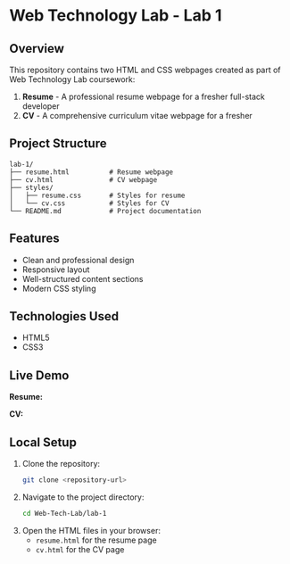 # Web Technology Lab - Lab 1

## Overview

This repository contains two HTML and CSS webpages created as part of Web Technology Lab coursework:

1. **Resume** - A professional resume webpage for a fresher full-stack developer
2. **CV** - A comprehensive curriculum vitae webpage for a fresher

## Project Structure

```
lab-1/
├── resume.html          # Resume webpage
├── cv.html              # CV webpage
├── styles/
│   ├── resume.css       # Styles for resume
│   └── cv.css           # Styles for CV
└── README.md            # Project documentation
```

## Features

-   Clean and professional design
-   Responsive layout
-   Well-structured content sections
-   Modern CSS styling

## Technologies Used

-   HTML5
-   CSS3

## Live Demo

**Resume:**

**CV:**

## Local Setup

1. Clone the repository:
    ```bash
    git clone <repository-url>
    ```
2. Navigate to the project directory:
    ```bash
    cd Web-Tech-Lab/lab-1
    ```
3. Open the HTML files in your browser:
    - `resume.html` for the resume page
    - `cv.html` for the CV page

